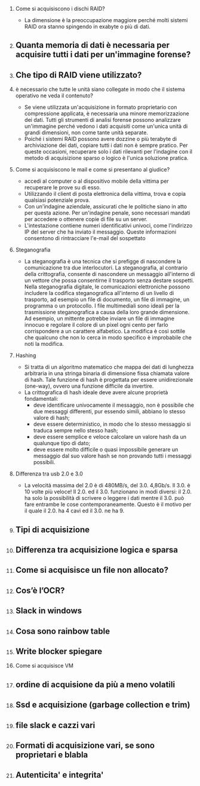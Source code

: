 1. Come si acquisiscono i dischi RAID?
	- La dimensione è la preoccupazione maggiore perché molti sistemi RAID ora stanno spingendo in exabyte o più di dati.

2. Quanta memoria di dati è necessaria per acquisire tutti i dati per un'immagine forense?
	- 

3. Che tipo di RAID viene utilizzato?
	- 

4. è necessario che tutte le unità siano collegate in modo che il sistema operativo ne veda il contenuto?
	- Se viene utilizzata un'acquisizione in formato proprietario con compressione applicata, è necessaria una minore memorizzazione dei dati. Tutti gli strumenti di analisi forense possono analizzare un'immagine perché vedono i dati acquisiti come un'unica unità di grandi dimensioni, non come tante unità separate.
	- Poiché i sistemi RAID possono avere dozzine o più terabyte di archiviazione dei dati, copiare tutti i dati non è sempre pratico. Per queste occasioni, recuperare solo i dati rilevanti per l'indagine con il metodo di acquisizione sparso o logico è l'unica soluzione pratica.

5. Come si acquisiscono le mail e come si presentano al giudice?
	- accedi al computer o al dispositivo mobile della vittima per recuperare le prove su di esso.
	- Utilizzando il client di posta elettronica della vittima, trova e copia qualsiasi potenziale prova.
	- Con un'indagine aziendale, assicurati che le politiche siano in atto per questa azione. Per un'indagine penale, sono necessari mandati per accedere o ottenere copie di file su un server.
	- L'intestazione contiene numeri identificativi univoci, come l'indirizzo IP del server che ha inviato il messaggio. Queste informazioni consentono di rintracciare l'e-mail del sospettato

6. Steganografia
	- La steganografia è una tecnica che si prefigge di nascondere la comunicazione tra due interlocutori. La steganografia, al contrario della crittografia, consente di nascondere un messaggio all'interno di un vettore che possa consentirne il trasporto senza destare sospetti. Nella steganografia digitale, le comunicazioni elettroniche possono includere la codifica steganografica all'interno di un livello di trasporto, ad esempio un file di documento, un file di immagine, un programma o un protocollo. I file multimediali sono ideali per la trasmissione steganografica a causa della loro grande dimensione. Ad esempio, un mittente potrebbe inviare un file di immagine innocuo e regolare il colore di un pixel ogni cento per farlo corrispondere a un carattere alfabetico. La modifica è così sottile che qualcuno che non lo cerca in modo specifico è improbabile che noti la modifica.

7. Hashing
	- Si tratta di un algoritmo matematico che mappa dei dati di lunghezza arbitraria in una stringa binaria di dimensione fissa chiamata valore di hash. Tale funzione di hash è progettata per essere unidirezionale (one-way), ovvero una funzione difficile da invertire.
	- La crittografica di hash ideale deve avere alcune proprietà fondamentali:
		- deve identificare univocamente il messaggio, non è possibile che due messaggi differenti, pur essendo simili, abbiano lo stesso valore di hash;
		- deve essere deterministico, in modo che lo stesso messaggio si traduca sempre nello stesso hash;
		- deve essere semplice e veloce calcolare un valore hash da un qualunque tipo di dato;
		- deve essere molto difficile o quasi impossibile generare un messaggio dal suo valore hash se non provando tutti i messaggi possibili.

8. Differenza tra usb 2.0 e 3.0
	- La velocità massima del 2.0 è di 480MB/s, del 3.0. 4,8Gb/s. Il 3.0. è 10 volte più veloce! Il 2.0. ed il 3.0. funzionano in modi diversi: il 2.0. ha solo la possibilità di scrivere o leggere i dati mentre il 3.0. può fare entrambe le cose contemporaneamente. Questo è il motivo per il quale il 2.0. ha 4 cavi ed il 3.0. ne ha 9.

9. Tipi di acquisizione
	- 

10. Differenza tra acquisizione logica e sparsa
	- 

11. Come si acquisisce un file non allocato?
	- 

12. Cos’è l’OCR?
	- 

13. Slack in windows 
	- 

14. Cosa sono rainbow table
	- 

15. Write blocker spiegare
	- 

16. Come si acquisisce VM 


17. ordine di acquisione da più a meno volatili
	- 

18. Ssd e acquisizione (garbage collection e trim)
	- 

19. file slack e cazzi vari
	- 

20. Formati di acquisizione vari, se sono proprietari e blabla
	- 


21. Autenticita' e integrita'
	- 





